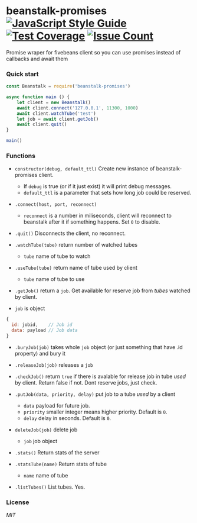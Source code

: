 # beanstalk-promises [![JavaScript Style Guide](https://cdn.rawgit.com/standard/standard/master/badge.svg)](https://github.com/standard/standard) [![Test Coverage](https://codeclimate.com/github/Zmeu213/beanstalk-promises/badges/coverage.svg)](https://codeclimate.com/github/Zmeu213/beanstalk-promises/coverage) [![Issue Count](https://codeclimate.com/github/Zmeu213/beanstalk-promises/badges/issue_count.svg)](https://codeclimate.com/github/Zmeu213/beanstalk-promises)
Promise wraper for fivebeans client so you can use promises instead of callbacks and await them

### Quick start
```javascript
const Beanstalk = require('beanstalk-promises')

async function main () {
	let client = new Beanstalk()
	await client.connect('127.0.0.1', 11300, 1000)
	await client.watchTube('test')
	let job = await client.getJob()
	await client.quit()
}

main()
```

### Functions

- `constructor(debug, default_ttl)`
Create new instance of beanstalk-promises client. 
  - If `debug` is true (or if it just exist) it will print debug messages.
  - `default_ttl` is a parameter that sets how long job could be reserved.

- `.connect(host, port, reconnect)`
  - `reconnect` is a number in miliseconds, client will reconnect to beanstalk after it if something happens. Set `0` to disable.

- `.quit()`
Disconnects the client, no reconnect.

- `.watchTube(tube)` return number of watched tubes
  - `tube` name of tube to watch 
  
- `.useTube(tube)` return name of tube used by client
  - `tube` name of tube to use
  
- `.getJob()` return a `job`. Get available for reserve job from *tubes* watched by client.

- `job` is object
```javascript
{
  id: jobid,    // Job id 
  data: payload // Job data
}
```
- `.buryJob(job)` takes whole `job` object (or just something that have .id property) and bury it

- `.releaseJob(job)` releases a `job`

- `.checkJob()` return `true` if there is avalable for release job in tube *used* by client. Return false if not. 
Dont reserve jobs, just check. 

- `.putJob(data, priority, delay)` put job to a tube *used* by a client
  - `data` payload for future job.
  - `priority` smaller integer means higher priority. Default is `0`.
  - `delay` delay in seconds. Default is `0`.
  
- `deleteJob(job)` delete job
  - `job` job object 

- `.stats()` Return stats of the server

- `.statsTube(name)` Return stats of tube
  - `name` name of tube

- `.listTubes()` List tubes. Yes.

### License
*MIT*
